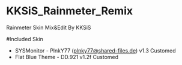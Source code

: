 # KKSiS_Rainmeter_Remix
Rainmeter Skin Mix&amp;Edit By KKSiS

#Included Skin
  * SYSMonitor - PlnkY77 (plnky77@shared-files.de) v1.3 Customed
  * Flat Blue Theme - DD.921 v1.2f Customed
